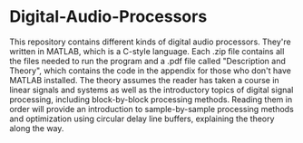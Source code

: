 # Digital-Audio-Processors
This repository contains different kinds of digital audio processors. They're written in MATLAB, which is a C-style language. Each .zip file contains all the files needed to run the program and a .pdf file called "Description and Theory", which contains the code in the appendix for those who don't have MATLAB installed. The theory assumes the reader has taken a course in linear signals and systems as well as the introductory topics of digital signal processing, including block-by-block processing methods. Reading them in order will provide an introduction to sample-by-sample processing methods and optimization using circular delay line buffers, explaining the theory along the way. 
